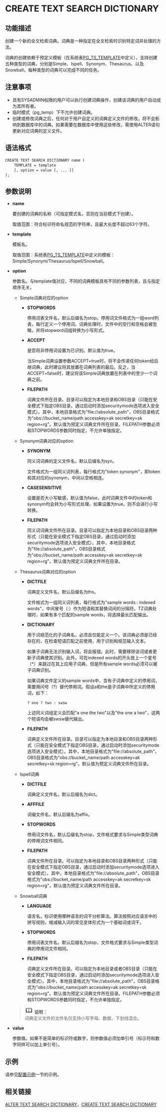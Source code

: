 # CREATE TEXT SEARCH DICTIONARY<a name="ZH-CN_TOPIC_0242370586"></a>

## 功能描述<a name="zh-cn_topic_0237122122_zh-cn_topic_0059777936_sb9efc89be09141c3b113326dd8c2b35d"></a>

创建一个新的全文检索词典。词典是一种指定在全文检索时识别特定词并处理的方法。

词典的创建依赖于预定义模板（在系统表[PG\_TS\_TEMPLATE](PG_TS_TEMPLATE.md)中定义），支持创建五种类型的词典，分别是Simple、Ispell、Synonym、Thesaurus、以及Snowball，每种类型的词典可以完成不同的任务。

## 注意事项<a name="zh-cn_topic_0237122122_zh-cn_topic_0059777936_s1cdad938760340bbbbd8251750b59176"></a>

-   具有SYSADMIN权限的用户可以执行创建词典操作，创建该词典的用户自动成为其所有者。
-   临时模式（pg\_temp）下不允许创建词典。
-   创建或修改词典之后，任何对于用户自定义的词典定义文件的修改，将不会影响到数据库中的词典。如果需要在数据库中使用这些修改，需使用ALTER语句更新对应词典的定义文件。

## 语法格式<a name="zh-cn_topic_0237122122_zh-cn_topic_0059777936_sf623225ad89841f9a333d738aa22a6ed"></a>

```
CREATE TEXT SEARCH DICTIONARY name (
    TEMPLATE = template
    [, option = value [, ... ]]
);
```

## 参数说明<a name="zh-cn_topic_0237122122_zh-cn_topic_0059777895_se717dd5fd464489bb0235495c62d3a9e"></a>

-   **name**

    要创建的词典的名称（可指定模式名，否则在当前模式下创建）。

    取值范围：符合标识符命名规范的字符串，且最大长度不超过63个字符。

-   **template**

    模板名。

    取值范围：系统表[PG\_TS\_TEMPLATE](PG_TS_TEMPLATE.md)中定义的模板：Simple/Synonym/Thesaurus/Ispell/Snowball。

-   **option**

    参数名。与template值对应，不同的词典模板具有不同的参数列表，且与指定顺序无关。

    -   Simple词典对应的option
        -   **STOPWORDS**

            停用词表文件名，默认后缀名为stop。停用词文件格式为一组word列表，每行定义一个停用词。词典处理时，文件中的空行和空格会被忽略，并将stopword词组转换为小写形式。

        -   **ACCEPT**

            是否将非停用词设置为已识别。默认值为true。

            当Simple词典设置参数ACCEPT=true时，将不会传递任何token给后继词典，此时建议将其放置在词典列表的最后。反之，当ACCEPT=false时，建议将该Simple词典放置在列表中的至少一个词典之前。

        -   **FILEPATH**

            词典文件所在目录。目录可以指定为本地目录和OBS目录（只能在安全模式下指定OBS目录，通过启动时添加securitymode选项进入安全模式）。其中，本地目录格式为"file://absolute\_path"，OBS目录格式为"obs://bucket\_name/path accesskey=ak secretkey=sk region=rg"。默认值为预定义词典文件所在目录。FILEPATH参数必须和STOPWORDS参数同时指定，不允许单独指定。

    -   Synonym词典对应的option
        -   **SYNONYM**

            同义词词典的定义文件名，默认后缀名为syn。

            文件格式为一组同义词列表，每行格式为"token synonym"，即token和其对应的synonym，中间以空格相连。

        -   **CASESENSITIVE**

            设置是否大小写敏感，默认值为false，此时词典文件中的token和synonym均会转为小写形式处理。如果设置为true，则不会进行小写转换。

        -   **FILEPATH**

            同义词词典文件所在目录。目录可以指定为本地目录和OBS目录两种形式（只能在安全模式下指定OBS目录，通过启动时添加securitymode选项进入安全模式）。其中，本地目录格式为"file://absolute\_path"，OBS目录格式为"obs://bucket\_name/path accesskey=ak secretkey=sk region=rg"。默认值为预定义词典文件所在目录。

    -   Thesaurus词典对应的option
        -   **DICTFILE**

            词典定义文件名，默认后缀名为ths。

            文件格式为一组同义词列表，每行格式为"sample words : indexed words"，中间冒号（:）作为短语和其替换词间的分隔符。TZ词典处理时，如果有多个匹配的sample words，将选择最长匹配输出。

        -   **DICTIONARY**

            用于词规范化的子词典名，必须且仅能定义一个。该词典必须是已经存在的，在检查短语匹配之前使用，用于识别和规范输入文本。

            如果子词典无法识别输入词，将会报错。此时，需要移除该词或者更新子词典使其识别。此外，可在indexed words的开头放上一个星号（\*）来跳过在其上应用子词典，但是所有sample words必须可以被子词典识别。

            如果词典文件定义的sample words中，含有子词典中定义的停用词，需要用问号（?）替代停用词。假设a和the是子词典中所定义的停用词，如下：

            ```
            ? one ? two : swsw
            ```

            上述同义词组定义会匹配"a one the two"以及"the one a two"，这两个短语均会被swsw替代输出。

        -   **FILEPATH**

            词典定义文件所在目录。目录可以指定为本地目录和OBS目录两种形式（只能在安全模式下指定OBS目录，通过启动时添加securitymode选项进入安全模式）。其中，本地目录格式为"file://absolute\_path"，OBS目录格式为"obs://bucket\_name/path accesskey=ak secretkey=sk region=rg"。默认值为预定义词典文件所在目录。

    -   Ispell词典
        -   **DICTFILE**

            词典定义文件名，默认后缀名为dict。

        -   **AFFFILE**

            词缀文件名，默认后缀名为affix。

        -   **STOPWORDS**

            停用词文件名，默认后缀名为stop，文件格式要求与Simple类型词典的停用词文件相同。

        -   **FILEPATH**

            词典文件所在目录。可以指定为本地目录和OBS目录两种形式（只能在安全模式下指定OBS目录，通过启动时添加securitymode选项进入安全模式）。其中，本地目录格式为"file://absolute\_path"，OBS目录格式为"obs://bucket\_name/path accesskey=ak secretkey=sk region=rg"。默认值为预定义词典文件所在目录。

    -   Snowball词典
        -   **LANGUAGE**

            语言名，标识使用哪种语言的词干分析算法。算法按照对应语言中的拼写规则，缩减输入词的常见变体形式为一个基础词或词干。

        -   **STOPWORDS**

            停用词表文件名，默认后缀名为stop，文件格式要求与Simple类型词典的停用词文件相同。

        -   **FILEPATH**

            词典定义文件所在目录。可以指定为本地目录或者OBS目录（只能在安全模式下指定OBS目录，通过启动时添加securitymode选项进入安全模式）。其中，本地目录格式为"file://absolute\_path"，OBS目录格式为"obs://bucket\_name/path accesskey=ak secretkey=sk region=rg"。默认值为预定义词典文件所在目录。FILEPATH参数必须和STOPWORDS参数同时指定，不允许单独指定。


    >![](public_sys-resources/icon-note.gif) **说明：**   
    >词典定义文件的文件名仅支持小写字母、数据、下划线混合。  

-   **value**

    参数值。如果不是简单的标识符或数字，则参数值必须加单引号（标示符和数字同样可以加上单引号）。


## 示例<a name="zh-cn_topic_0237122122_zh-cn_topic_0059777895_s7f55076bb56940b7920a431c0c344669"></a>

请参见[配置示例](配置示例.md)一节的示例。

## 相关链接<a name="zh-cn_topic_0237122122_zh-cn_topic_0059777895_see210f0a4a344c6d8e1bc34d85b3ec05"></a>

[ALTER TEXT SEARCH DICTIONARY](ALTER-TEXT-SEARCH-DICTIONARY.md)，[CREATE TEXT SEARCH DICTIONARY](CREATE-TEXT-SEARCH-DICTIONARY.md)

